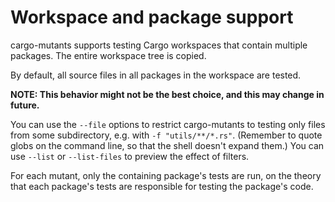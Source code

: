 # Workspace and package support

cargo-mutants supports testing Cargo workspaces that contain multiple packages. The entire workspace tree is copied.

By default, all source files in all packages in the workspace are tested.

**NOTE: This behavior might not be the best choice, and this may change in future.**

You can use the `--file` options to restrict cargo-mutants to testing only files
from some subdirectory, e.g. with `-f "utils/**/*.rs"`. (Remember to quote globs
on the command line, so that the shell doesn't expand them.) You can use `--list` or
`--list-files` to preview the effect of filters.

For each mutant, only the containing package's tests are run, on the theory that
each package's tests are responsible for testing the package's code.

